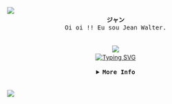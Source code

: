 <img src="https://capsule-render.vercel.app/api?type=waving&color=#5B7CF0&height=300&section=header&text=capsule%20render&fontSize=90" />

<div align="center">
  <samp>
    <b>
      ジャン
    </b>
      <br>
      Oi oi !! Eu sou Jean Walter.
      <br>
  </samp>
</div>
      
<br>
<br>
      
<div align="center">
  <img src="https://pin.it/TdgNPM7AM" width="200">
</div>

<div align="center" width="100%">
  <a href="https://git.io/typing-svg"><img src="https://readme-typing-svg.demolab.com?font=Fira+Code&pause=1000&color=8CA3BE&background=45588400&center=true&vCenter=true&random=true&width=435&lines=Futuro+desenvolvedor+de+jogos+indies.;Cursando+Inform%C3%A1tica.;Tamb%C3%A9m+sou+artista.;Seja+bem-vinde+!!" alt="Typing SVG" /></a>
</div>

<br>

<details align="center">  
  <summary>
      <samp>
        <b>More Info</b>
      </samp>
  </summary>
  
  <br>
  
<div align="center">
  <a href="https://git.io/streak-stats"><img src="https://streak-stats.demolab.com?user=gegesbrain&theme=blueberry&border_radius=25&short_numbers=true&mode=weekly" alt="GitHub Streak" /></a>
  
  <br>
  
  </div>

<div align="center" style="display: inline_block"><br>
  
  <img width="40" src="https://raw.githubusercontent.com/tandpfun/skill-icons/65dea6c4eaca7da319e552c09f4cf5a9a8dab2c8/icons/JavaScript.svg" />
  <img width="40" src="https://raw.githubusercontent.com/tandpfun/skill-icons/65dea6c4eaca7da319e552c09f4cf5a9a8dab2c8/icons/HTML.svg" />
  <img width="40" src="https://raw.githubusercontent.com/tandpfun/skill-icons/65dea6c4eaca7da319e552c09f4cf5a9a8dab2c8/icons/CSS.svg" />
  <img width="40" src="https://cdn.jsdelivr.net/gh/devicons/devicon@latest/icons/godot/godot-original-wordmark.svg" />
  <img width="40"  src="https://cdn.jsdelivr.net/gh/devicons/devicon@latest/icons/python/python-original.svg" />
  <img width="40" src="https://cdn.jsdelivr.net/gh/devicons/devicon@latest/icons/java/java-original.svg" />
  <img width="40" src="https://cdn.jsdelivr.net/gh/devicons/devicon@latest/icons/canva/canva-original.svg" />
          
</div>

<br>

##

<div align="center">
  <samp>
    <b>
      Me Contate:
    </b>
  </samp>
  <br>
  <br>
  
</div>

<div align="center">

<p align="center">
      <samp>
        ♡ <a href="https://www.instagram.com/jw.artss?igsh=MTExMmt3MTQ0cDdreg==">Instagram !!</a> ⊹
        <a>
        ♡
      </samp>
  </p>

</div>

##

</details>

<br>
<br>

<img src="https://capsule-render.vercel.app/api?type=waving&color=#5B7CF0&height=300&section=footer&text=capsule%20render&fontSize=90" />
